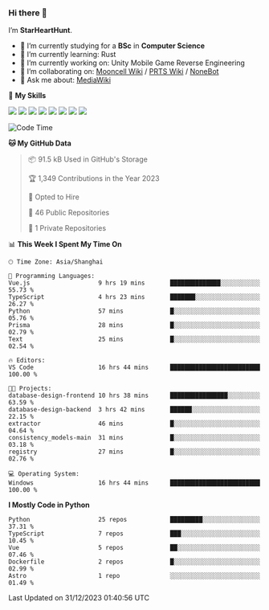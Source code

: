 ### Hi there 👋

I’m **StarHeartHunt**.

- 🏫 I’m currently studying for a **BSc** in **Computer Science**
- 🌱 I’m currently learning: Rust
- 🔭 I’m currently working on: Unity Mobile Game Reverse Engineering
- 👯 I’m collaborating on: [Mooncell Wiki](https://fgo.wiki/) / [PRTS Wiki](http://prts.wiki/) / [NoneBot](https://github.com/nonebot)
- 💬 Ask me about: [MediaWiki](https://www.mediawiki.org)

🌟 **My Skills**

![](https://img.shields.io/badge/-Python-3e74a2?style=flat-square&logo=Python&logoColor=fff)
![](https://img.shields.io/badge/-Node.js-339933?style=flat-square&logo=node.js&logoColor=fff)
![](https://img.shields.io/badge/-Vue-4fc08d?style=flat-square&logo=vue.js&logoColor=fff)
![](https://img.shields.io/badge/-React-2d98ce?style=flat-square&logo=React&logoColor=fff)
![](https://img.shields.io/badge/-TypeScript-3178C6?style=flat-square&logo=TypeScript&logoColor=fff)
![](https://img.shields.io/badge/-Docker-2496ED?style=flat-square&logo=Docker&logoColor=fff)
![](https://img.shields.io/badge/-Linux-000000?style=flat-square&logo=Linux&logoColor=fff)
![](https://img.shields.io/badge/-Dotnet-512bd4?style=flat-square&logo=.net&logoColor=fff)

<!--START_SECTION:waka-->
![Code Time](http://img.shields.io/badge/Code%20Time-819%20hrs%2047%20mins-blue)

**🐱 My GitHub Data** 

> 📦 91.5 kB Used in GitHub's Storage 
 > 
> 🏆 1,349 Contributions in the Year 2023
 > 
> 💼 Opted to Hire
 > 
> 📜 46 Public Repositories 
 > 
> 🔑 1 Private Repositories 
 > 
📊 **This Week I Spent My Time On** 

```text
🕑︎ Time Zone: Asia/Shanghai

💬 Programming Languages: 
Vue.js                   9 hrs 19 mins       ██████████████░░░░░░░░░░░   55.73 % 
TypeScript               4 hrs 23 mins       ███████░░░░░░░░░░░░░░░░░░   26.27 % 
Python                   57 mins             █░░░░░░░░░░░░░░░░░░░░░░░░   05.76 % 
Prisma                   28 mins             █░░░░░░░░░░░░░░░░░░░░░░░░   02.79 % 
Text                     25 mins             █░░░░░░░░░░░░░░░░░░░░░░░░   02.54 % 

🔥 Editors: 
VS Code                  16 hrs 44 mins      █████████████████████████   100.00 % 

🐱‍💻 Projects: 
database-design-frontend 10 hrs 38 mins      ████████████████░░░░░░░░░   63.59 % 
database-design-backend  3 hrs 42 mins       ██████░░░░░░░░░░░░░░░░░░░   22.15 % 
extractor                46 mins             █░░░░░░░░░░░░░░░░░░░░░░░░   04.64 % 
consistency_models-main  31 mins             █░░░░░░░░░░░░░░░░░░░░░░░░   03.18 % 
registry                 27 mins             █░░░░░░░░░░░░░░░░░░░░░░░░   02.76 % 

💻 Operating System: 
Windows                  16 hrs 44 mins      █████████████████████████   100.00 % 
```

**I Mostly Code in Python** 

```text
Python                   25 repos            █████████░░░░░░░░░░░░░░░░   37.31 % 
TypeScript               7 repos             ███░░░░░░░░░░░░░░░░░░░░░░   10.45 % 
Vue                      5 repos             ██░░░░░░░░░░░░░░░░░░░░░░░   07.46 % 
Dockerfile               2 repos             █░░░░░░░░░░░░░░░░░░░░░░░░   02.99 % 
Astro                    1 repo              ░░░░░░░░░░░░░░░░░░░░░░░░░   01.49 % 
```




 Last Updated on 31/12/2023 01:40:56 UTC
<!--END_SECTION:waka-->
